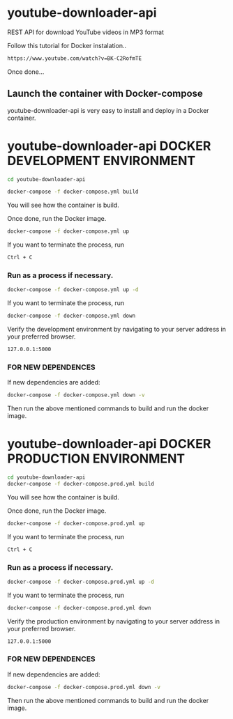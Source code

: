 # youtube-downloader-api
REST API for download YouTube videos in MP3 format

Follow this tutorial for Docker instalation..
```sh
https://www.youtube.com/watch?v=BK-C2RofmTE
```
Once done...

## Launch the container with Docker-compose

youtube-downloader-api is very easy to install and deploy in a Docker container.

# youtube-downloader-api DOCKER DEVELOPMENT ENVIRONMENT

```sh
cd youtube-downloader-api
```

```sh
docker-compose -f docker-compose.yml build  
```
You will see how the container is build. 


Once done, run the Docker image.
```sh
docker-compose -f docker-compose.yml up 
```

If you want to terminate the process, run
```sh
Ctrl + C
```

### Run as a process if necessary.

```sh
docker-compose -f docker-compose.yml up -d
```

If you want to terminate the process, run
```sh
docker-compose -f docker-compose.yml down
```

Verify the development environment by navigating to your server address in your preferred browser.

```sh
127.0.0.1:5000
```
### FOR NEW DEPENDENCES

If new dependencies are added:

```sh
docker-compose -f docker-compose.yml down -v 
```
Then run the above mentioned commands to build and run the docker image.


# youtube-downloader-api DOCKER PRODUCTION ENVIRONMENT

```sh
cd youtube-downloader-api
docker-compose -f docker-compose.prod.yml build  
```
You will see how the container is build.


Once done, run the Docker image.
```sh
docker-compose -f docker-compose.prod.yml up 
```

If you want to terminate the process, run
```sh
Ctrl + C
```

### Run as a process if necessary.

```sh
docker-compose -f docker-compose.prod.yml up -d
```

If you want to terminate the process, run
```sh
docker-compose -f docker-compose.prod.yml down
```

Verify the production environment by navigating to your server address in your preferred browser.

```sh
127.0.0.1:5000
```
### FOR NEW DEPENDENCES

If new dependencies are added:

```sh
docker-compose -f docker-compose.prod.yml down -v 
```
Then run the above mentioned commands to build and run the docker image.